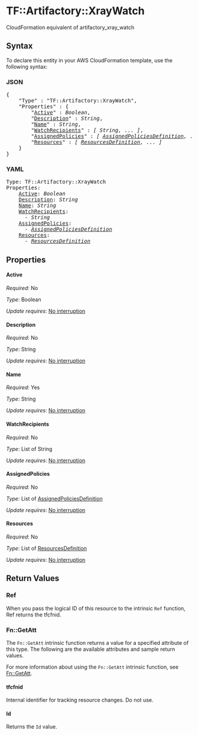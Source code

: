 # TF::Artifactory::XrayWatch

CloudFormation equivalent of artifactory_xray_watch

## Syntax

To declare this entity in your AWS CloudFormation template, use the following syntax:

### JSON

<pre>
{
    "Type" : "TF::Artifactory::XrayWatch",
    "Properties" : {
        "<a href="#active" title="Active">Active</a>" : <i>Boolean</i>,
        "<a href="#description" title="Description">Description</a>" : <i>String</i>,
        "<a href="#name" title="Name">Name</a>" : <i>String</i>,
        "<a href="#watchrecipients" title="WatchRecipients">WatchRecipients</a>" : <i>[ String, ... ]</i>,
        "<a href="#assignedpolicies" title="AssignedPolicies">AssignedPolicies</a>" : <i>[ <a href="assignedpoliciesdefinition.md">AssignedPoliciesDefinition</a>, ... ]</i>,
        "<a href="#resources" title="Resources">Resources</a>" : <i>[ <a href="resourcesdefinition.md">ResourcesDefinition</a>, ... ]</i>
    }
}
</pre>

### YAML

<pre>
Type: TF::Artifactory::XrayWatch
Properties:
    <a href="#active" title="Active">Active</a>: <i>Boolean</i>
    <a href="#description" title="Description">Description</a>: <i>String</i>
    <a href="#name" title="Name">Name</a>: <i>String</i>
    <a href="#watchrecipients" title="WatchRecipients">WatchRecipients</a>: <i>
      - String</i>
    <a href="#assignedpolicies" title="AssignedPolicies">AssignedPolicies</a>: <i>
      - <a href="assignedpoliciesdefinition.md">AssignedPoliciesDefinition</a></i>
    <a href="#resources" title="Resources">Resources</a>: <i>
      - <a href="resourcesdefinition.md">ResourcesDefinition</a></i>
</pre>

## Properties

#### Active

_Required_: No

_Type_: Boolean

_Update requires_: [No interruption](https://docs.aws.amazon.com/AWSCloudFormation/latest/UserGuide/using-cfn-updating-stacks-update-behaviors.html#update-no-interrupt)

#### Description

_Required_: No

_Type_: String

_Update requires_: [No interruption](https://docs.aws.amazon.com/AWSCloudFormation/latest/UserGuide/using-cfn-updating-stacks-update-behaviors.html#update-no-interrupt)

#### Name

_Required_: Yes

_Type_: String

_Update requires_: [No interruption](https://docs.aws.amazon.com/AWSCloudFormation/latest/UserGuide/using-cfn-updating-stacks-update-behaviors.html#update-no-interrupt)

#### WatchRecipients

_Required_: No

_Type_: List of String

_Update requires_: [No interruption](https://docs.aws.amazon.com/AWSCloudFormation/latest/UserGuide/using-cfn-updating-stacks-update-behaviors.html#update-no-interrupt)

#### AssignedPolicies

_Required_: No

_Type_: List of <a href="assignedpoliciesdefinition.md">AssignedPoliciesDefinition</a>

_Update requires_: [No interruption](https://docs.aws.amazon.com/AWSCloudFormation/latest/UserGuide/using-cfn-updating-stacks-update-behaviors.html#update-no-interrupt)

#### Resources

_Required_: No

_Type_: List of <a href="resourcesdefinition.md">ResourcesDefinition</a>

_Update requires_: [No interruption](https://docs.aws.amazon.com/AWSCloudFormation/latest/UserGuide/using-cfn-updating-stacks-update-behaviors.html#update-no-interrupt)

## Return Values

### Ref

When you pass the logical ID of this resource to the intrinsic `Ref` function, Ref returns the tfcfnid.

### Fn::GetAtt

The `Fn::GetAtt` intrinsic function returns a value for a specified attribute of this type. The following are the available attributes and sample return values.

For more information about using the `Fn::GetAtt` intrinsic function, see [Fn::GetAtt](https://docs.aws.amazon.com/AWSCloudFormation/latest/UserGuide/intrinsic-function-reference-getatt.html).

#### tfcfnid

Internal identifier for tracking resource changes. Do not use.

#### Id

Returns the <code>Id</code> value.


